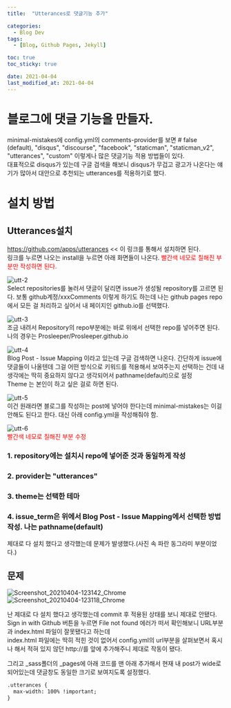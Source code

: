 ```yaml
---
title:  "Utterances로 댓글기능 추가" 

categories:
  - Blog Dev
tags:
  - [Blog, Github Pages, Jekyll]

toc: true
toc_sticky: true

date: 2021-04-04
last_modified_at: 2021-04-04
---
```


# 블로그에 댓글 기능을 만들자.
minimal-mistakes에 config.yml의 comments-provider를 보면 # false (default), "disqus", "discourse", "facebook", "staticman", "staticman_v2", "utterances", "custom" 이렇게나 많은 댓글기능 적용 방법들이 있다.  
대표적으로 disqus가 있는데 구글 검색을 해보니 disqus가 무겁고 광고가 나온다는 얘기가 많아서 대안으로 추천되는 utterances를 적용하기로 했다.  

# 설치 방법
## Utterances설치
https://github.com/apps/utterances << 이 링크를 통해서 설치하면 된다.  
링크를 누르면 나오는 install을 누르면 아래 화면들이 나온다.
<span style="color: red;">빨간색 네모로 칠해진 부분만 작성하면 된다.</span>




![utt-2](https://user-images.githubusercontent.com/25880465/113497411-d93b8680-953e-11eb-803e-915ffea4abc8.PNG)  
Select repositories를 눌러서 댓글이 달리면 issue가 생성될 repository를 고르면 된다. 보통 github계정/xxxComments 이렇게 하기도 하는데 나는 github pages repo에서 모든 걸 처리하고 싶어서 내 페이지인 github.io를 선택했다.  

![utt-3](https://user-images.githubusercontent.com/25880465/113497403-caed6a80-953e-11eb-9866-328d26781ae1.PNG)  
조금 내려서 Repository의 repo부분에는 바로 위에서 선택한 repo를 넣어주면 된다. 나의 경우는 Prosleeper/Prosleeper.github.io

![utt-4](https://user-images.githubusercontent.com/25880465/113497405-ce80f180-953e-11eb-8a26-98c908043c1c.PNG)  
Blog Post - Issue Mapping 이라고 있는데 구글 검색하면 나온다. 간단하게 issue에 댓글들이 나올텐데 그걸 어떤 방식으로 키워드를 적용해서 보여주는지 선택하는 건데 내 생각에는 딱히 중요하지 않다고 생각되어서 pathname(default)으로 설정  
Theme 는 본인이 하고 싶은 걸로 하면 된다.

![utt-5](https://user-images.githubusercontent.com/25880465/113497408-d476d280-953e-11eb-868a-2c13376f0a7a.PNG)  
이건 원래라면 블로그를 작성하는 post에 넣어야 한다는데 minimal-mistakes는 이걸 안해도 된다고 한다. 대신 아래 config.yml을 작성해줘야 함.

![utt-6](https://user-images.githubusercontent.com/25880465/113497608-b316e600-9540-11eb-96fb-dd7b1170a690.PNG)  
<span style="color: red;">빨간색 네모로 칠해진 부분 수정</span>  
### 1. repository에는 설치시 repo에 넣어준 것과 동일하게 작성
### 2. provider는 "utterances"
### 3. theme는 선택한 테마
### 4. issue_term은 위에서 Blog Post - Issue Mapping에서 선택한 방법 작성. 나는 pathname(default)  
제대로 다 설치 했다고 생각했는데 문제가 발생했다.(사진 속 파란 동그라미 부분이었다.)

## 문제
![Screenshot_20210404-123142_Chrome](https://user-images.githubusercontent.com/25880465/113497812-4d2b5e00-9542-11eb-82a6-d66cfb5c2f77.jpg)  
![Screenshot_20210404-123118_Chrome](https://user-images.githubusercontent.com/25880465/113497810-44d32300-9542-11eb-856a-6599845a87fd.jpg)

난 제대로 다 설치 했다고 생각했는데 commit 후 적용된 상태를 보니 제대로 안됐다. Sign in with Github 버튼을 누르면 File not found 에러가 떠서 확인해보니 URL부분과 index.html 파일이 잘못됐다고 하는데  
index.html 파일에는 딱히 적힌 것이 없어서 config.yml의 url부분을 살펴보면서 혹시나 해서 적혀 있지 않던 http://를 앞에 추가해주니 제대로 작동이 됐다.

그리고 _sass폴더의 _pages에 아래 코드를 맨 아래 추가해서 현재 내 post가 wide로 되어있는데 댓글창도 동일한 크기로 보여지도록 설정했다.

```html
.utterances {
  max-width: 100% !important;
}
```

<br>

<!-- [맨 위](#){: .btn .btn--primary }{: .align-right} 스크롤시 자동으로 up to 화살표가 나오므로 삭제 -->